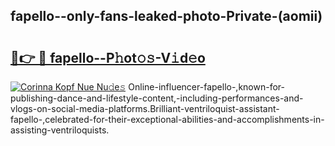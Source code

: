 ## fapello--only-fans​-leaked-photo​-Private-(aomii)


# <h2><a href="https://mediaupload.pro?title=fapello-&ref=git">🔗👉 🔴 fapello--P𝚑ot𝚘𝚜-V𝚒d𝚎o</a></h2>

[![Corinna Kopf Nue Nu𝚍e𝚜](https://i.imgur.com/0qMVB7G.gif)](https://mediaupload.pro?title=fapello-&ref=git)
Online-influencer-fapello-,known-for-publishing-dance-and-lifestyle-content,-including-performances-and-vlogs-on-social-media-platforms.Brilliant-ventriloquist-assistant-fapello-,celebrated-for-their-exceptional-abilities-and-accomplishments-in-assisting-ventriloquists.  